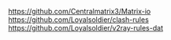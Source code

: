 https://github.com/Centralmatrix3/Matrix-io
https://github.com/Loyalsoldier/clash-rules
https://github.com/Loyalsoldier/v2ray-rules-dat
